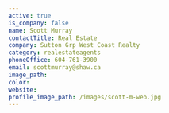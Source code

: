 ```yaml
---
active: true
is_company: false
name: Scott Murray
contactTitle: Real Estate
company: Sutton Grp West Coast Realty
category: realestateagents
phoneOffice: 604-761-3900
email: scottmurray@shaw.ca
image_path:
color:
website:
profile_image_path: /images/scott-m-web.jpg
---
```



